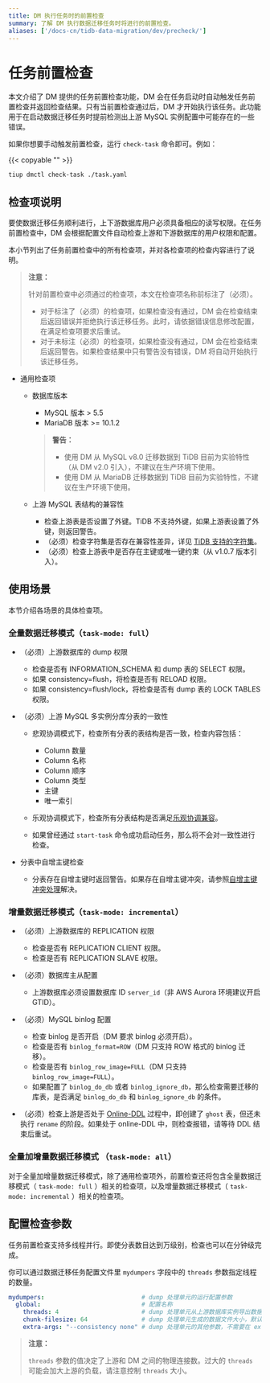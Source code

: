 ```yaml
---
title: DM 执行任务时的前置检查
summary: 了解 DM 执行数据迁移任务时将进行的前置检查。
aliases: ['/docs-cn/tidb-data-migration/dev/precheck/']
---
```


# 任务前置检查

本文介绍了 DM 提供的任务前置检查功能，DM 会在任务启动时自动触发任务前置检查并返回检查结果。只有当前置检查通过后，DM 才开始执行该任务。此功能用于在启动数据迁移任务时提前检测出上游 MySQL 实例配置中可能存在的一些错误。

如果你想要手动触发前置检查，运行 `check-task` 命令即可。例如：

{{< copyable "" >}}

```bash
tiup dmctl check-task ./task.yaml
```

## 检查项说明

要使数据迁移任务顺利进行，上下游数据库用户必须具备相应的读写权限。在任务前置检查中，DM 会根据配置文件自动检查上游和下游数据库的用户权限和配置。

本小节列出了任务前置检查中的所有检查项，并对各检查项的检查内容进行了说明。

> **注意：**
>
> 针对前置检查中必须通过的检查项，本文在检查项名称前标注了（必须）。
>
> + 对于标注了（必须）的检查项，如果检查没有通过，DM 会在检查结束后返回错误并拒绝执行该迁移任务。此时，请依据错误信息修改配置，在满足检查项要求后重试。
> + 对于未标注（必须）的检查项，如果检查没有通过，DM 会在检查结束后返回警告。如果检查结果中只有警告没有错误，DM 将自动开始执行该迁移任务。

* 通用检查项

    - 数据库版本

        - MySQL 版本 > 5.5
        - MariaDB 版本 >= 10.1.2
        > **警告：**
        >
        > - 使用 DM 从 MySQL v8.0 迁移数据到 TiDB 目前为实验特性（从 DM v2.0 引入），不建议在生产环境下使用。
        > - 使用 DM 从 MariaDB 迁移数据到 TiDB 目前为实验特性，不建议在生产环境下使用。

    - 上游 MySQL 表结构的兼容性

        - 检查上游表是否设置了外键。TiDB 不支持外键，如果上游表设置了外键，则返回警告。
        - （必须）检查字符集是否存在兼容性差异，详见 [TiDB 支持的字符集](/character-set-and-collation.md)。
        - （必须）检查上游表中是否存在主键或唯一键约束（从 v1.0.7 版本引入）。

## 使用场景

本节介绍各场景的具体检查项。

### 全量数据迁移模式（`task-mode: full`）

* （必须）上游数据库的 dump 权限

    - 检查是否有 INFORMATION_SCHEMA 和 dump 表的 SELECT 权限。
    - 如果 consistency=flush，将检查是否有 RELOAD 权限。
    - 如果 consistency=flush/lock，将检查是否有 dump 表的 LOCK TABLES 权限。

* （必须）上游 MySQL 多实例分库分表的一致性

    - 悲观协调模式下，检查所有分表的表结构是否一致，检查内容包括：

        - Column 数量
        - Column 名称
        - Column 顺序
        - Column 类型
        - 主键
        - 唯一索引

    - 乐观协调模式下，检查所有分表结构是否满足[乐观协调兼容](https://github.com/pingcap/tiflow/blob/master/dm/docs/RFCS/20191209_optimistic_ddl.md#modifying-column-types)。

    - 如果曾经通过 `start-task` 命令成功启动任务，那么将不会对一致性进行检查。

* 分表中自增主键检查

    - 分表存在自增主键时返回警告。如果存在自增主键冲突，请参照[自增主键冲突处理](/dm/shard-merge-best-practices.md#自增主键冲突处理)解决。

### 增量数据迁移模式（`task-mode: incremental`）

* （必须）上游数据库的 REPLICATION 权限

    - 检查是否有 REPLICATION CLIENT 权限。
    - 检查是否有 REPLICATION SLAVE 权限。

* （必须）数据库主从配置

    - 上游数据库必须设置数据库 ID `server_id`（非 AWS Aurora 环境建议开启 GTID）。

* （必须）MySQL binlog 配置

    - 检查 binlog 是否开启（DM 要求 binlog 必须开启）。
    - 检查是否有 `binlog_format=ROW`（DM 只支持 ROW 格式的 binlog 迁移）。
    - 检查是否有 `binlog_row_image=FULL`（DM 只支持 `binlog_row_image=FULL`）。
    - 如果配置了 `binlog_do_db` 或者 `binlog_ignore_db`，那么检查需要迁移的库表，是否满足 `binlog_do_db` 和 `binlog_ignore_db` 的条件。

* （必须）检查上游是否处于 [Online-DDL](/dm/feature-online-ddl.md) 过程中，即创建了 `ghost` 表，但还未执行 `rename` 的阶段。如果处于 online-DDL 中，则检查报错，请等待 DDL 结束后重试。

### 全量加增量数据迁移模式 （`task-mode: all`）

对于全量加增量数据迁移模式，除了通用检查项外，前置检查还将包含全量数据迁移模式（ `task-mode: full` ）相关的检查项，以及增量数据迁移模式（ `task-mode: incremental` ）相关的检查项。

## 配置检查参数

任务前置检查支持多线程并行。即使分表数目达到万级别，检查也可以在分钟级完成。

你可以通过数据迁移任务配置文件里 `mydumpers` 字段中的 `threads` 参数指定线程的数量。

```yaml
mydumpers:                           # dump 处理单元的运行配置参数
  global:                            # 配置名称
    threads: 4                       # dump 处理单元从上游数据库实例导出数据和执行前置检查时访问上游的线程数量，默认值为 4
    chunk-filesize: 64               # dump 处理单元生成的数据文件大小，默认值为 64，单位为 MB
    extra-args: "--consistency none" # dump 处理单元的其他参数，不需要在 extra-args 中配置 table-list，DM 会自动生成
```

> **注意：**
>
> `threads` 参数的值决定了上游和 DM 之间的物理连接数。过大的 `threads` 可能会加大上游的负载，请注意控制 `threads` 大小。
